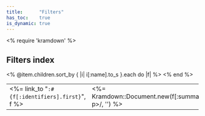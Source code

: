 ```yaml
---
title:      "Filters"
has_toc:    true
is_dynamic: true
---
```


<% require 'kramdown' %>

<h2>Filters index</h2>

<table class="dl">
<% @item.children.sort_by { |i| i[:name].to_s }.each do |f| %>
	<tr>
		<td class="name"><%= link_to "<code>:#{f[:identifiers].first}</code>", f %></td>
		<td class="summary"><%= Kramdown::Document.new(f[:summary]).to_html.gsub(/<\/?p>/, '') %></td>
	</tr>
<% end %>
</table>
